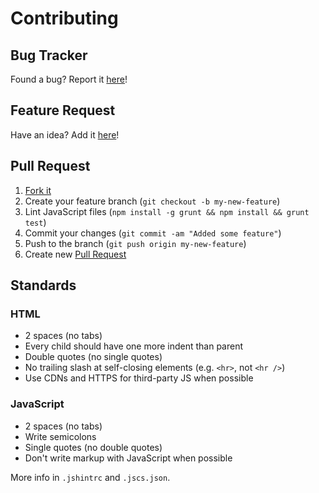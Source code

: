 # Contributing

## Bug Tracker

Found a bug? Report it [here](https://github.com/openfaux/openfaux-website/issues/)!

## Feature Request

Have an idea? Add it [here](https://github.com/openfaux/openfaux-website/issues/)!

## Pull Request

1. [Fork it](https://help.github.com/articles/fork-a-repo)
2. Create your feature branch (`git checkout -b my-new-feature`)
3. Lint JavaScript files (`npm install -g grunt && npm install && grunt test`)
4. Commit your changes (`git commit -am "Added some feature"`)
5. Push to the branch (`git push origin my-new-feature`)
6. Create new [Pull Request](https://help.github.com/articles/using-pull-requests)

## Standards

### HTML

* 2 spaces (no tabs)
* Every child should have one more indent than parent
* Double quotes (no single quotes)
* No trailing slash at self-closing elements (e.g. `<hr>`, not `<hr />`)
* Use CDNs and HTTPS for third-party JS when possible

### JavaScript

* 2 spaces (no tabs)
* Write semicolons
* Single quotes (no double quotes)
* Don't write markup with JavaScript when possible

More info in `.jshintrc` and `.jscs.json`.
